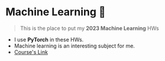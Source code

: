 # Machine Learning 🤖️
> This is the place to put my **2023 Machine Learning** HWs
* I use **PyTorch** in these HWs.
* Machine learning is an interesting subject for me.
* [Course's Link](https://speech.ee.ntu.edu.tw/~hylee/ml/2023-spring.php)
